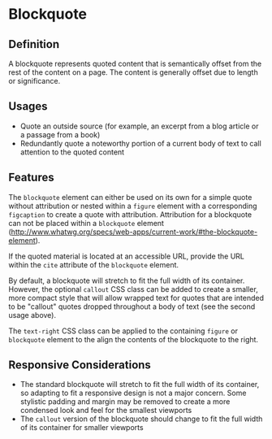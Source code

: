 # Blockquote

## Definition

A blockquote represents quoted content that is semantically offset from the rest of the content on a page. The content
is generally offset due to length or significance.

## Usages

* Quote an outside source (for example, an excerpt from a blog article or a passage from a book)
* Redundantly quote a noteworthy portion of a current body of text to call attention to the quoted content

## Features

The `blockquote` element can either be used on its own for a simple quote without attribution or nested within a
`figure` element with a corresponding `figcaption` to create a quote with attribution. Attribution for a blockquote
can not be placed within a `blockquote` element (http://www.whatwg.org/specs/web-apps/current-work/#the-blockquote-element).

If the quoted material is located at an accessible URL, provide the URL within the `cite` attribute of the `blockquote`
element.

By default, a blockquote will stretch to fit the full width of its container. However, the optional `callout` CSS
class can be added to create a smaller, more compact style that will allow wrapped text for quotes that are intended
to be "callout" quotes dropped throughout a body of text (see the second usage above).

The `text-right` CSS class can be applied to the containing `figure` or `blockquote` element to the align the contents of the
blockquote to the right.

## Responsive Considerations

* The standard blockquote will stretch to fit the full width of its container, so adapting to fit a responsive design
is not a major concern. Some stylistic padding and margin may be removed to create a more condensed look and feel for
the smallest viewports
* The `callout` version of the blockquote should change to fit the full width of its container for smaller viewports